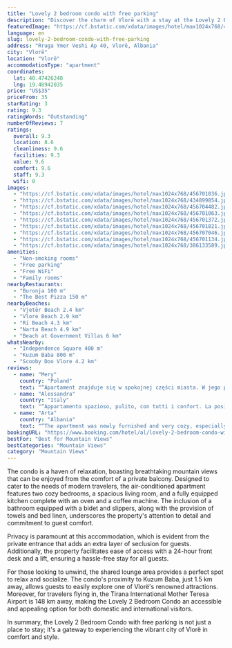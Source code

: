 ```yaml
---
title: "Lovely 2 bedroom condo with free parking"
description: "Discover the charm of Vlorë with a stay at the Lovely 2 Bedroom Condo, a prime choice for travelers seeking both comfort and convenience."
featuredImage: "https://cf.bstatic.com/xdata/images/hotel/max1024x768/456701036.jpg?k=d1ae9c0ecef72bc93e3c1b691ef4117961e288e31626325174fa8433657e7dbb&o=&hp=1"
language: en
slug: lovely-2-bedroom-condo-with-free-parking
address: "Rruga Ymer Veshi Ap 40, Vlorë, Albania"
city: "Vlorë"
location: "Vlorë"
accommodationType: "apartment"
coordinates:
  lat: 40.47426248
  lng: 19.48942035
price: "US$35"
priceFrom: 35
starRating: 3
rating: 9.3
ratingWords: "Outstanding"
numberOfReviews: 7
ratings:
  overall: 9.3
  location: 8.6
  cleanliness: 9.6
  facilities: 9.3
  value: 9.6
  comfort: 9.6
  staff: 9.3
  wifi: 0
images:
  - "https://cf.bstatic.com/xdata/images/hotel/max1024x768/456701036.jpg?k=d1ae9c0ecef72bc93e3c1b691ef4117961e288e31626325174fa8433657e7dbb&o=&hp=1"
  - "https://cf.bstatic.com/xdata/images/hotel/max1024x768/434899854.jpg?k=c8afedc9f502e395c5885e178f14b766705521b7ef9a135499d2c798bcf9dbcf&o=&hp=1"
  - "https://cf.bstatic.com/xdata/images/hotel/max1024x768/456704482.jpg?k=862a044014eb35d7f0f4cc06868243711af356f6561c08b8813ff7e0361e4f5d&o=&hp=1"
  - "https://cf.bstatic.com/xdata/images/hotel/max1024x768/456701063.jpg?k=ae0798bd9768538b3441f415000964016b2066232aa3b74facccd516fe0c0b11&o=&hp=1"
  - "https://cf.bstatic.com/xdata/images/hotel/max1024x768/456701372.jpg?k=2d534dbba3fa8c025d28f36254ca1ecad43c865e03ed58e491e4773e652463f1&o=&hp=1"
  - "https://cf.bstatic.com/xdata/images/hotel/max1024x768/456701821.jpg?k=8ae3be29cb1a1dd01ccc7c699273bc9b0bb4864605872a3bf72c550252924fe1&o=&hp=1"
  - "https://cf.bstatic.com/xdata/images/hotel/max1024x768/456707046.jpg?k=d11203bf4e97a150bc56e48591e8cb2c21291f79f0e3c6a6d1881e0341ec0092&o=&hp=1"
  - "https://cf.bstatic.com/xdata/images/hotel/max1024x768/456701134.jpg?k=a364e6e3f1f8c93e9ca937cf07341fca5a8cecb172d1eb0db8f9748ff084660c&o=&hp=1"
  - "https://cf.bstatic.com/xdata/images/hotel/max1024x768/386133589.jpg?k=03bc2d3284787b878b8a1d60d0bb115c4e9b6a5524df2903cd9fab87d9fc1e68&o=&hp=1"
amenities:
  - "Non-smoking rooms"
  - "Free parking"
  - "Free WiFi"
  - "Family rooms"
nearbyRestaurants:
  - "Buronja 100 m"
  - "The Best Pizza 150 m"
nearbyBeaches:
  - "Vjetër Beach 2.4 km"
  - "Vlore Beach 2.9 km"
  - "Ri Beach 4.3 km"
  - "Narta Beach 4.9 km"
  - "Beach at Government Villas 6 km"
whatsNearby:
  - "Independence Square 400 m"
  - "Kuzum Baba 800 m"
  - "Scooby Doo Vlore 4.2 km"
reviews:
  - name: "Mery"
    country: "Poland"
    text: "“Apartament znajduje się w spokojnej części miasta. W jego pobliżu znajdziecie sklepy, kawiarnie i dobre restauracje. Apartament bardzo czysty i przestronny, posiada wszystko co potrzebne. Kontakt z właścicielką bardzo dobry. Jesteśmy bardzo...”"
  - name: "Alessandra"
    country: "Italy"
    text: "“Appartamento spazioso, pulito, con tutti i confort. La posizione ottima: in due minuti a piedi si raggiunge il centro della città antica piena di localini tipici, e in una decina di minuti con la macchina si raggiunge il lungomare. Intorno ci sono...”"
  - name: "Arta"
    country: "Albania"
    text: "“The apartment was newly furnished and very cozy, especially the beds; they were super comfortable. The place has self-check-in, which was helpful since we booked last minute. The detailed description made checking in super quick. The owner was...”"
bookingURL: "https://www.booking.com/hotel/al/lovely-2-bedroom-condo-with-free-parking.en-gb.html?aid=8035640"
bestFor: "Best for Mountain Views"
bestCategories: "Mountain Views"
category: "Mountain Views"
---
```


The condo is a haven of relaxation, boasting breathtaking mountain views that can be enjoyed from the comfort of a private balcony. Designed to cater to the needs of modern travelers, the air-conditioned apartment features two cozy bedrooms, a spacious living room, and a fully equipped kitchen complete with an oven and a coffee machine. The inclusion of a bathroom equipped with a bidet and slippers, along with the provision of towels and bed linen, underscores the property's attention to detail and commitment to guest comfort.

Privacy is paramount at this accommodation, which is evident from the private entrance that adds an extra layer of seclusion for guests. Additionally, the property facilitates ease of access with a 24-hour front desk and a lift, ensuring a hassle-free stay for all guests.

For those looking to unwind, the shared lounge area provides a perfect spot to relax and socialize. The condo's proximity to Kuzum Baba, just 1.5 km away, allows guests to easily explore one of Vlorë's renowned attractions. Moreover, for travelers flying in, the Tirana International Mother Teresa Airport is 148 km away, making the Lovely 2 Bedroom Condo an accessible and appealing option for both domestic and international visitors.

In summary, the Lovely 2 Bedroom Condo with free parking is not just a place to stay; it's a gateway to experiencing the vibrant city of Vlorë in comfort and style.
